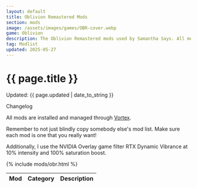 ```yaml
---
layout: default
title: Oblivion Remastered Mods
section: mods
image: /assets/images/games/OBR-cover.webp
game: Oblivion
description: The Oblivion Remastered mods used by Samantha Says. All mods are installed and managed through Vortex.
tag: Modlist
updated: 2025-05-27
---
```


<h1>{{ page.title }}</h1>
<p class="postDate">Updated: {{ page.updated | date_to_string }}</p>

<p class="changelog" onclick="changelog()">Changelog</p>

<dl id="changelog" style="display: none">
    <dt>27 May 2025</dt>
        <dd>- Added Baka Auto Open Local Map.</dd>
        <dd>- Added Brighter Torches - 1.5x.</dd>
        <dd>- Added Cartographers Map of Oblivion - Original Brown.</dd>
        <dd>- Added Delay Dark Brotherhood Initiation - 3 Kills.</dd>
        <dd>- Added Delayed Knights of the Nine - Level 20.</dd>
        <dd>- Added Hide Lock Security Level.</dd>
        <dd>- Added Higher Thieves Guild Fence Amounts.</dd>
        <dd>- Added Lumiere.</dd>
        <dd>- Added Lumiere - Lighting Rebalanced.</dd>
        <dd>- Added Magic Skill Leveling Fixed.</dd>
        <dd>- Added Marksman Fatigue Perk Rebalanced.</dd>
        <dd>- Added More Unique Look for Unique Daedric Realms.</dd>
        <dd>- Added Rabbit's Real Lights Imperial City.</dd>
        <dd>- Added Sleep Tight.</dd>
        <dd>- Removed Local Map Toggle Key.</dd>
        <dd>- Removed Remove Chromatic Aberration.</dd>
        <dd>- Renamed Balanced NPC Level Cap to Simple NPC Level Cap.</dd>
    <dt>12 May 2025</dt>
        <dd>- Added Classic Difficulty.</dd>
        <dd>- Added Delete Spells.</dd>
        <dd>- Added DLC Loot.</dd>
        <dd>- Added Dynamic AI Behavior - Animals.</dd>
        <dd>- Added Enhanced Light Radius.</dd>
        <dd>- Added Expanded Greetings Redux.</dd>
        <dd>- Added Full Belly.</dd>
        <dd>- Added Immersive Guards.</dd>
        <dd>- Added Immersive Imperial Legion.</dd>
        <dd>- Added Imperial Bank.</dd>
        <dd>- Added Kwa Stacking Notifications.</dd>
        <dd>- Added Mother of All Weapon Balance Patches.</dd>
        <dd>- Added Oblivion Damage Formula Skill Uncapper.</dd>
        <dd>- Added Player Race Height Fix.</dd>
        <dd>- Added Real Skeleton Key.</dd>
        <dd>- Added Remove Item Outlines.</dd>
        <dd>- Added Shadows Reworked.</dd>
        <dd>- Added Simple Creature Level Cap.</dd>
        <dd>- Added Skill Leveling XP Curvature Increased.</dd>
        <dd>- Added Thieves Den Barter for Upgrades.</dd>
        <dd>- Renamed Less Ugly Black Infoboxes to Better Infoboxes.</dd>
        <dd>- Renamed No Ayleid Well Messagebox to No Annoying Messageboxes.</dd>
    <dt>28 April 2025</dt>
        <dd>- Added Local Map Toggle Key.</dd>
        <dd>- Added No Ayleid Well Messagebox.</dd>
        <dd>- Added No Objective Marker On Compass.</dd>
        <dd>- Added No Text Compass for Better HUD.</dd>
        <dd>- Added Remove Chromatic Aberration.</dd>
        <dd>- Removed Better Inputs.</dd>
    <dt>26 April 2025</dt>
        <dd>- Added Additional Map Markers.</dd>
        <dd>- Added Ascension Remastered.</dd>
        <dd>- Added Ascension Remastered - Slower Skill Leveling.</dd>
        <dd>- Added Balanced NPC Level Cap.</dd>
        <dd>- Added Balanced Unleveled Rewards.</dd>
        <dd>- Added Better Inputs.</dd>
        <dd>- Added Complete Clutter and Crop Ownership.</dd>
        <dd>- Added Empty Starting Map.</dd>
        <dd>- Added Hooded Outlaws.</dd>
        <dd>- Added Less Ugly Black Infoboxes.</dd>
        <dd>- Added No Creature Treasure Loot.</dd>
        <dd>- Added No Sneak Vignette.</dd>
    <dt>25 April 2025</dt>
        <dd>- Created page.</dd>
</dl>

All mods are installed and managed through <a target="_blank" href="https://www.nexusmods.com/about/vortex">Vortex</a>.

Remember to not just blindly copy somebody else's mod list. Make sure each mod is one that you really want!

Additionally, I use the NVIDIA Overlay game filter RTX Dynamic Vibrance at 10% intensity and 100% saturation boost.

<table class="modlist">
    <thead>
    <tr>
        <th class="order order-active">Mod</th>
        <th class="order order-inactive">Category</th>
        <th>Description</th>
    </tr>
    </thead>
    <tbody>
        {% include mods/obr.html %}
    </tbody>
</table>

<script src="/assets/js/tableSort.js"></script>